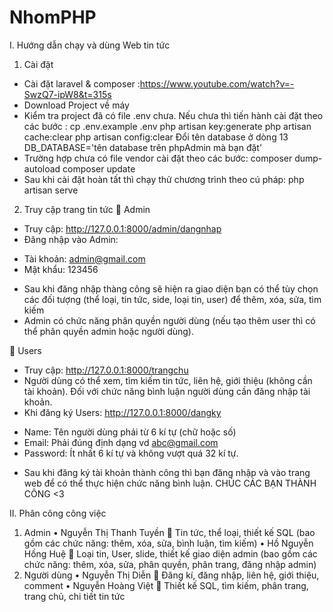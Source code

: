 # NhomPHP
I. Hướng dẫn chạy và dùng Web tin tức

1.	Cài đặt
-	Cài đặt laravel & composer :https://www.youtube.com/watch?v=-SwzQ7-ipW8&t=315s
-	Download Project về máy
-	Kiểm tra project đã có file .env chưa. Nếu chưa thì tiến hành cài đặt theo các bước :
cp .env.example .env
php artisan key:generate
php artisan cache:clear
php artisan config:clear
Đổi tên database ở dòng 13 DB_DATABASE='tên database trên phpAdmin mà bạn đặt'
- Trường hợp chưa có file vendor cài đặt theo các bước:
composer dump-autoload
composer update
- Sau khi cài đặt hoàn tất thì chạy thử chương trình theo cú pháp: php artisan serve 

2.	Truy cập trang tin tức
	Admin
-	Truy cập: http://127.0.0.1:8000/admin/dangnhap
-	Đăng nhập vào Admin:
+ Tài khoản: admin@gmail.com
+ Mật khẩu: 123456
-	Sau khi đăng nhập thàng công sẽ hiện ra giao diện bạn có thể tùy chọn các đối tượng (thể loại, tin tức, side, loại tin, user) để thêm, xóa, sửa, tìm kiếm
- Admin có chức năng phân quyền người dùng (nếu tạo thêm user thì có thể phân quyền admin hoặc người dùng).

	Users
-	Truy cập: http://127.0.0.1:8000/trangchu
-	Người dùng có thể xem, tìm kiếm tin tức, liên hệ, giới thiệu (không cần tài khoản). Đối với chức năng bình luận người dùng cần đăng nhập tài khoản.
-	Khi đăng ký Users: http://127.0.0.1:8000/dangky
+ Name: Tên người dùng phải từ 6 kí tự (chữ hoặc số)
+ Email: Phải đúng định dạng vd abc@gmail.com
+ Password: Ít nhất 6 kí tự và không vượt quá 32 kí tự.
- Sau khi đăng ký tài khoản thành công thì bạn đăng nhập và vào trang web để có thể thực hiện chức năng bình luận.
CHÚC CÁC BẠN THÀNH CÔNG <3

II. Phân công công việc
1.	Admin
•	Nguyễn Thị Thanh Tuyền
	Tin tức, thể loại, thiết kế SQL (bao gồm các chức năng: thêm, xóa, sửa, bình luận, tìm kiếm)
•	Hồ Nguyễn Hồng Huệ
	Loại tin, User, slide, thiết kế giao diện admin (bao gồm các chức năng: thêm, xóa, sửa, phân quyền, phân trang, đăng nhập admin)
2.	Người dùng
•	Nguyễn Thị Diễn
	Đăng kí, đăng nhập, liên hệ, giới thiệu, comment
•	Nguyễn Hoàng Việt
	Thiết kế SQL, tìm kiếm, phân trang, trang chủ, chi tiết tin tức  

